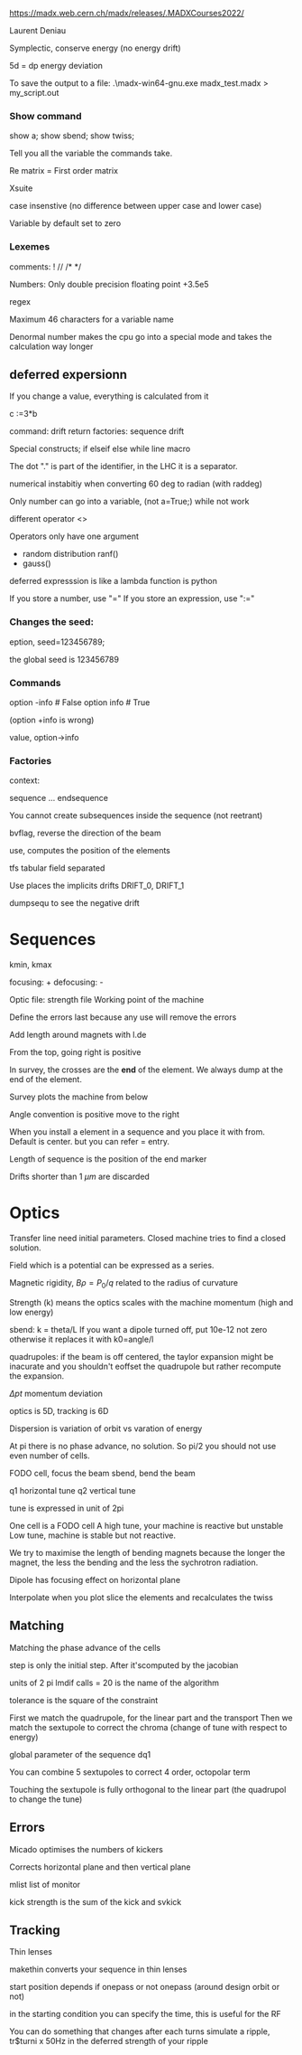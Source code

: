 https://madx.web.cern.ch/madx/releases/.MADXCourses2022/

Laurent Deniau

Symplectic, conserve energy (no energy drift)

5d = dp energy deviation


To save the output to a file:
.\madx-win64-gnu.exe madx_test.madx > my_script.out


### **Show** command

show a;
show sbend;
show twiss;

Tell you all the variable the commands take.

Re matrix = First order matrix

Xsuite

case insenstive (no difference between upper case and lower case)

Variable by default set to zero

### Lexemes

comments:
!
//
/* */

Numbers:
Only double precision floating point
+3.5e5

regex

Maximum 46 characters for a variable name

Denormal number makes the cpu go into a special mode and takes the calculation way longer

## deferred expersionn

If you change a value, everything is calculated from it

c :=3*b 

command:
	drift
	return
factories:
	sequence
	drift

Special constructs;
	if
	elseif
	else
	while
	line
	macro

The dot "." is part of the identifier, in the LHC it is a separator.


numerical instabitiy when converting 60 deg to radian (with raddeg)

Only number can go into a variable, (not a=True;) while not work

different operator <>

Operators only have one argument

* random distribution ranf()
* gauss()

deferred expresssion is like a lambda function is python

If you store a number, use "="
If you store an expression, use ":="

### Changes the seed:
eption, seed=123456789;

the global seed is 123456789

### Commands

option -info # False
option info # True

(option +info is wrong)

value, option->info

### Factories

context:

sequence ... endsequence

You cannot create subsequences inside the sequence (not reetrant)

bvflag, reverse the direction of the beam

use, computes the position of the elements

tfs tabular field separated

Use places the implicits drifts DRIFT_0, DRIFT_1

dumpsequ to see the negative drift

# Sequences

kmin, kmax

focusing: +
defocusing: -

Optic file: strength file
Working point of the machine

Define the errors last because any use will remove the errors

Add length around magnets with l.de


From the top, going right is positive


In survey, the crosses are the **end** of the element. We always dump at the end of the element.

Survey plots the machine from below

Angle convention is positive move to the right

When you install a element in a sequence and you place it with from. Default is center.
but you can refer = entry.

Length of sequence is the position of the end marker

Drifts shorter than 1 $\mu m$ are discarded

# Optics

Transfer line need initial parameters. Closed machine tries to find a closed solution.

Field which is a potential can be expressed as a series.

Magnetic rigidity, $B\rho = P_{0} / q$ related to the radius of curvature

Strength (k) means the optics scales with the machine momentum (high and low energy)

sbend: k = theta/L
If you want a dipole turned off, put 10e-12 not zero otherwise it replaces it with k0=angle/l

quadrupoles:
if the beam is off centered, the taylor expansion might be inacurate and you shouldn't eoffset the quadrupole but rather recompute the expansion.

$\Delta pt$ momentum deviation

optics is 5D, tracking is 6D

Dispersion is variation of orbit vs varation of energy

At pi there is no phase advance, no solution. So pi/2 you should not use even number of cells.

FODO cell, focus the beam
sbend, bend the beam

q1 horizontal tune
q2 vertical tune

tune is expressed in unit of 2pi

One cell is a FODO cell
A high tune, your machine is reactive but unstable
Low tune, machine is stable but not reactive.

We try to maximise the length of bending magnets because the longer the magnet, the less the bending and the less the sychrotron radiation.

Dipole has focusing effect on horizontal plane

Interpolate when you plot slice the elements and recalculates the twiss

## Matching

Matching the phase advance of the cells

step is only the initial step. After it'scomputed by the jacobian

units of 2 pi
lmdif calls = 20 is the name of the algorithm

tolerance is the square of the constraint

First we match the quadrupole, for the linear part and the transport
Then we match the sextupole to correct the chroma (change of tune with respect to energy)

global parameter of the sequence dq1

You can combine 5 sextupoles to correct 4 order, octopolar term

Touching the sextupole is fully orthogonal to the linear part (the quadrupol to change the tune)

## Errors

Micado optimises the numbers of kickers

Corrects horizontal plane and then vertical plane

mlist list of monitor

kick strength is the sum of the kick and svkick

## Tracking

Thin lenses

makethin converts your sequence in thin lenses

start position depends if onepass or not onepass (around design orbit or not)

in the starting condition you can specify the time, this is useful for the RF

You can do something that changes after each turns
simulate a ripple, tr$turni x 50Hz in the deferred strength of your ripple